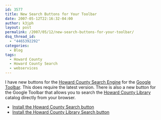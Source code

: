 ```yaml
---
id: 3577
title: New Search Buttons for Your Toolbar
date: 2007-05-12T22:16:32-04:00
author: k3jph
layout: post
permalink: /2007/05/12/new-search-buttons-for-your-toolbar/
dsq_thread_id:
  - "4465392292"
categories:
  - Blog
tags:
  - Howard County
  - Howard County Search
  - webservices
---
```


I have new buttons for the [Howard County Search Engine](/hcs) for the [Google Toolbar](http://toolbar.google.com).  This does require the latest version.  There is also a new button for the Google Toolbar that allows you to search the [Howard County Library](http://www.hclibrary.org) catalog directly from your browser.

* [Install the Howard County Search button](http://toolbar.google.com/buttons/add?url=http://ganymede.jameshoward.us/hcs-button.xml)
* [Install the Howard County Library Search button](http://toolbar.google.com/buttons/add?url=http://ganymede.jameshoward.us/hclib-button.xml)
